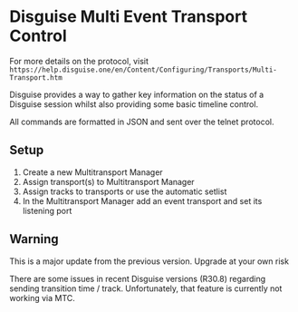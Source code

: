 # Disguise Multi Event Transport Control

For more details on the protocol, visit `https://help.disguise.one/en/Content/Configuring/Transports/Multi-Transport.htm`

Disguise provides a way to gather key information on the status of a Disguise session whilst also providing some basic timeline control.

All commands are formatted in JSON and sent over the telnet protocol.

## Setup

1. Create a new Multitransport Manager
2. Assign transport(s) to Multitransport Manager
3. Assign tracks to transports or use the automatic setlist
4. In the Multitransport Manager add an event transport and set its listening port

## Warning

This is a major update from the previous version. Upgrade at your own risk

There are some issues in recent Disguise versions (R30.8) regarding sending transition time / track. Unfortunately, that feature is currently not working via MTC.

